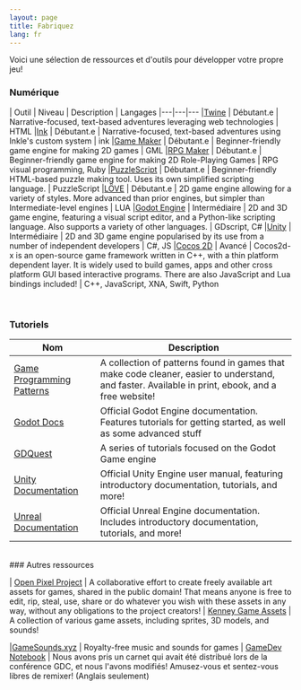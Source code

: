 ```yaml
---
layout: page
title: Fabriquez
lang: fr
---
```


Voici une sélection de ressources et d'outils pour développer votre propre jeu!

### Numérique

| Outil | Niveau | Description | Langages
|---|---|---
|[Twine](https://twinery.org/) | Débutant.e | Narrative-focused, text-based adventures leveraging web technologies | HTML
|[Ink](https://www.inklestudios.com/ink/) | Débutant.e | Narrative-focused, text-based adventures using Inkle's custom system | ink
|[Game Maker](http://www.yoyogames.com/gamemaker) | Débutant.e | Beginner-friendly game engine for making 2D games | GML
|[RPG Maker](http://www.rpgmakerweb.com) | Débutant.e | Beginner-friendly game engine for making 2D Role-Playing Games | RPG visual programming, Ruby
|[PuzzleScript](http://puzzlescript.net/) | Débutant.e | Beginner-friendly HTML-based puzzle making tool. Uses its own simplified scripting language. | PuzzleScript
|[LÖVE](http://love2d.org) | Débutant.e | 2D game engine allowing for a variety of styles. More advanced than prior engines, but simpler than Intermediate-level engines | LUA
|[Godot Engine](http://godotengine.org/) | Intermédiaire | 2D and 3D game engine, featuring a visual script editor, and a Python-like scripting language. Also supports a variety of other languages. | GDscript, C#
|[Unity](http://unity3d.com) | Intermédiaire | 2D and 3D game engine popularised by its use from a number of independent developers | C#, JS
|[Cocos 2D](http://cocos2d.org/) | Avancé | Cocos2d-x is an open-source game framework written in C++, with a thin platform dependent layer. It is widely used to build games, apps and other cross platform GUI based interactive programs. There are also JavaScript and Lua bindings included! | C++, JavaScript, XNA, Swift, Python

<br>

### Tutoriels

| Nom | Description 
|---|---
| [Game Programming Patterns](http://gameprogrammingpatterns.com/) | A collection of patterns found in games that make code cleaner, easier to understand, and faster. Available in print, ebook, and a free website!
| [Godot Docs](http://docs.godotengine.org/) | Official Godot Engine documentation. Features tutorials for getting started, as well as some advanced stuff
| [GDQuest](https://www.gdquest.com/) | A series of tutorials focused on the Godot Game engine
| [Unity Documentation](https://docs.unity3d.com/) | Official Unity Engine user manual, featuring introductory documentation, tutorials, and more!
| [Unreal Documentation](https://docs.unrealengine.com/en-us/) | Official Unreal Engine documentation. Includes introductory documentation, tutorials, and more!

<br>
### Autres ressources

| [Open Pixel Project](https://www.openpixelproject.com/) | A collaborative effort to create freely available art assets for games, shared in the public domain! That means anyone is free to edit, rip, steal, use, share or do whatever you wish with these assets in any way, without any obligations to the project creators!
| [Kenney Game Assets](https://kenney.nl/assets) | A collection of various game assets, including sprites, 3D models, and sounds!

|[GameSounds.xyz](https://gamesounds.xyz/) | Royalty-free music and sounds for games
| [GameDev Notebook](https://drive.google.com/open?id=1iFpnj2JOtNJUlkB9o8fYkaxGcKd5THo-) | Nous avons pris un carnet qui avait été distribué lors de la conférence GDC, et nous l'avons modifiés! Amusez-vous et sentez-vous libres de remixer! (Anglais seulement) 

